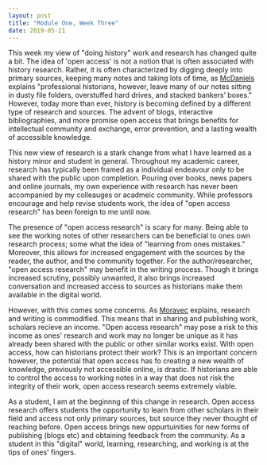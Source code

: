 ```yaml
---
layout: post
title: "Module One, Week Three"
date: 2019-05-21
---
```


This week my view of "doing history" work and research has changed quite a bit. The idea of 'open access' is not a notion that is often associated with history research. Rather, it is often characterized by digging deeply into primary sources, keeping many notes and taking lots of time, as [McDaniels](https://via.hypothes.is/http://wcm1.web.rice.edu/open-notebook-history.html#annotations:-QqELnt0Eem-PIvRWf_JdA) explains "professional historians, however, leave many of our notes sitting in dusty file folders, overstuffed hard drives, and stacked bankers’ boxes." However, today more than ever, history is becoming defined by a different type of research and sources. The advent of blogs, interactive bibliographies, and more promise open access that brings benefits for intellectual community and exchange, error prevention, and a lasting wealth of accessible knowledge. 

This new view of research is a stark change from what I have learned as a history minor and student in general. Throughout my academic career, research has typically been framed as a individual endeavour only to be shared with the public upon completion. Pouring over books, news papers and online journals, my own experience with research has never been accompanied by my colleauges or acadmeic community. While professors encourage and help revise students work, the idea of "open access research" has been foreign to me until now. 

The presence of "open access research" is scary for many. Being able to see the working notes of other researchers can be beneficial to ones own research process; some what the idea of "learning from ones mistakes." Moreover, this allows for increased engagement with the sources by the reader, the author, and the community together. For the author/researcher, "open access research" may benefit in the writing process. Though it brings increased scrutiny, possibly unwanted, it also brings increased conversation and increased access to sources as historians make them available in the digital world. 

However, with this comes some concerns. As [Moravec](http://michellemoravec.com/michelle-moravec/) explains, research and writing is commodified. This means that in sharing and publishing work, scholars recieve an income. "Open access research" may pose a risk to this income as ones' research and work may no longer be unique as it has already been shared with the public or other similar works exist. With open access, how can historians protect their work? This is an important concern however, the potential that open access has fo creating a new wealth of knowledge, previously not accessible online, is drastic. If historians are able to control the access to working notes in a way that does not risk the integrity of their work, open access research seems extremely viable. 

As a student, I am at the beginnng of this change in research. Open access research offers students the opportunity to learn from other scholars in their field and access not only primary sources, but source they never thought of reaching before. Open access brings new oppurtuinities for new forms of publishing (blogs etc) and obtaining feedback from the community. As a student in this "digital" world, learning, researching, and working is at the tips of ones' fingers. 
